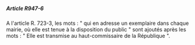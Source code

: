 ##### Article R947-6

A l'article R. 723-3, les mots : " qui en adresse un exemplaire dans chaque mairie, où elle est tenue à la disposition du public " sont ajoutés après les mots : " Elle est transmise au haut-commissaire de la République ".

